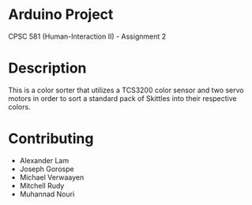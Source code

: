 # Arduino Project
CPSC 581 (Human-Interaction II) - Assignment 2

# Description
This is a color sorter that utilizes a TCS3200 color sensor and two servo motors in order to sort a standard pack of Skittles into their respective colors.

# Contributing
- Alexander Lam
- Joseph Gorospe
- Michael Verwaayen
- Mitchell Rudy
- Muhannad Nouri
